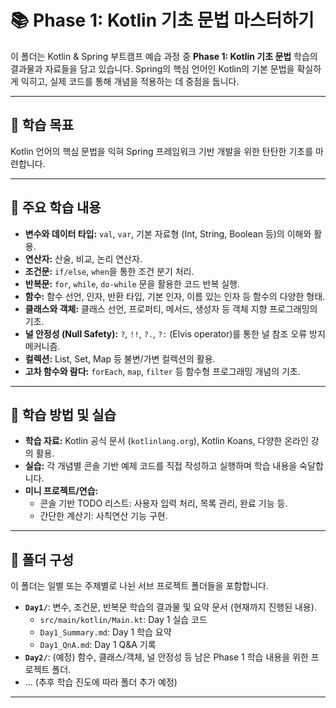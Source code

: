 # 📚 Phase 1: Kotlin 기초 문법 마스터하기

이 폴더는 Kotlin & Spring 부트캠프 예습 과정 중 **Phase 1: Kotlin 기초 문법** 학습의 결과물과 자료들을 담고 있습니다. Spring의 핵심 언어인 Kotlin의 기본 문법을 확실하게 익히고, 실제 코드를 통해 개념을 적용하는 데 중점을 둡니다.

---

## 🎯 학습 목표

Kotlin 언어의 핵심 문법을 익혀 Spring 프레임워크 기반 개발을 위한 탄탄한 기초를 마련합니다.

---

## 📖 주요 학습 내용

* **변수와 데이터 타입:** `val`, `var`, 기본 자료형 (Int, String, Boolean 등)의 이해와 활용.
* **연산자:** 산술, 비교, 논리 연산자.
* **조건문:** `if/else`, `when`을 통한 조건 분기 처리.
* **반복문:** `for`, `while`, `do-while` 문을 활용한 코드 반복 실행.
* **함수:** 함수 선언, 인자, 반환 타입, 기본 인자, 이름 있는 인자 등 함수의 다양한 형태.
* **클래스와 객체:** 클래스 선언, 프로퍼티, 메서드, 생성자 등 객체 지향 프로그래밍의 기초.
* **널 안정성 (Null Safety):** `?`, `!!`, `?.`, `?:` (Elvis operator)를 통한 널 참조 오류 방지 메커니즘.
* **컬렉션:** List, Set, Map 등 불변/가변 컬렉션의 활용.
* **고차 함수와 람다:** `forEach`, `map`, `filter` 등 함수형 프로그래밍 개념의 기초.

---

## 🚀 학습 방법 및 실습

* **학습 자료:** Kotlin 공식 문서 (`kotlinlang.org`), Kotlin Koans, 다양한 온라인 강의 활용.
* **실습:** 각 개념별 콘솔 기반 예제 코드를 직접 작성하고 실행하며 학습 내용을 숙달합니다.
* **미니 프로젝트/연습:**
    * 콘솔 기반 TODO 리스트: 사용자 입력 처리, 목록 관리, 완료 기능 등.
    * 간단한 계산기: 사칙연산 기능 구현.

---

## 📂 폴더 구성

이 폴더는 일별 또는 주제별로 나뉜 서브 프로젝트 폴더들을 포함합니다.

* **`Day1/`**: 변수, 조건문, 반복문 학습의 결과물 및 요약 문서 (현재까지 진행된 내용).
    * `src/main/kotlin/Main.kt`: Day 1 실습 코드
    * `Day1_Summary.md`: Day 1 학습 요약
    * `Day1_QnA.md`: Day 1 Q&A 기록
* **`Day2/`**: (예정) 함수, 클래스/객체, 널 안정성 등 남은 Phase 1 학습 내용을 위한 프로젝트 폴더.
* ... (추후 학습 진도에 따라 폴더 추가 예정)

---
